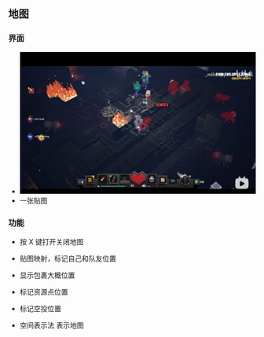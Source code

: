 ## 地图

### 界面

- ![参考](地图IMG01.png)
- 一张贴图

### 功能

- 按 X 键打开关闭地图
- 贴图映射，标记自己和队友位置
- 显示包裹大概位置
- 标记资源点位置
- 标记空投位置

- 空间表示法 表示地图

